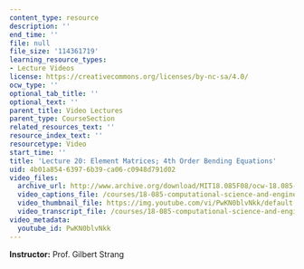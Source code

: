 ```yaml
---
content_type: resource
description: ''
end_time: ''
file: null
file_size: '114361719'
learning_resource_types:
- Lecture Videos
license: https://creativecommons.org/licenses/by-nc-sa/4.0/
ocw_type: ''
optional_tab_title: ''
optional_text: ''
parent_title: Video Lectures
parent_type: CourseSection
related_resources_text: ''
resource_index_text: ''
resourcetype: Video
start_time: ''
title: 'Lecture 20: Element Matrices; 4th Order Bending Equations'
uid: 4b01a854-6397-6b39-ca06-c0948d791d02
video_files:
  archive_url: http://www.archive.org/download/MIT18.085F08/ocw-18.085-f08-lec20_300k.mp4
  video_captions_file: /courses/18-085-computational-science-and-engineering-i-fall-2008/bce5b5248f8356d7833240bec3052bbf_PwKN0blvNkk.vtt
  video_thumbnail_file: https://img.youtube.com/vi/PwKN0blvNkk/default.jpg
  video_transcript_file: /courses/18-085-computational-science-and-engineering-i-fall-2008/d6aba7adb842e200c9425b5c44b18e8b_PwKN0blvNkk.pdf
video_metadata:
  youtube_id: PwKN0blvNkk
---
```


**Instructor:** Prof. Gilbert Strang

